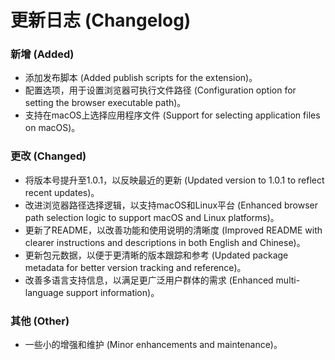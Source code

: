 # 更新日志 (Changelog)

### 新增 (Added)

- 添加发布脚本 (Added publish scripts for the extension)。
- 配置选项，用于设置浏览器可执行文件路径 (Configuration option for setting the browser executable path)。
- 支持在macOS上选择应用程序文件 (Support for selecting application files on macOS)。

### 更改 (Changed)

- 将版本号提升至1.0.1，以反映最近的更新 (Updated version to 1.0.1 to reflect recent updates)。
- 改进浏览器路径选择逻辑，以支持macOS和Linux平台 (Enhanced browser path selection logic to support macOS and Linux platforms)。
- 更新了README，以改善功能和使用说明的清晰度 (Improved README with clearer instructions and descriptions in both English and Chinese)。
- 更新包元数据，以便于更清晰的版本跟踪和参考 (Updated package metadata for better version tracking and reference)。
- 改善多语言支持信息，以满足更广泛用户群体的需求 (Enhanced multi-language support information)。

### 其他 (Other)

- 一些小的增强和维护 (Minor enhancements and maintenance)。
